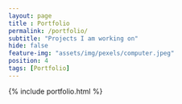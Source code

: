 ```yaml
--- 
layout: page
title : Portfolio 
permalink: /portfolio/
subtitle: "Projects I am working on" 
hide: false
feature-img: "assets/img/pexels/computer.jpeg"
position: 4
tags: [Portfolio]
---
```


{% include portfolio.html %}
